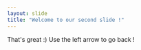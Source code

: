 ```yaml
---
layout: slide
title: "Welcome to our second slide !"
---
```

That's great :)
Use the left arrow to go back !
